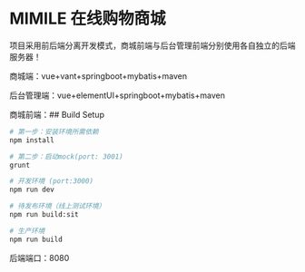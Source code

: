 # MIMILE 在线购物商城

项目采用前后端分离开发模式，商城前端与后台管理前端分别使用各自独立的后端服务器！

商城端：vue+vant+springboot+mybatis+maven

后台管理端：vue+elementUI+springboot+mybatis+maven

商城前端：## Build Setup

``` bash
# 第一步：安装环境所需依赖
npm install

# 第二步：启动mock(port: 3001)
grunt

# 开发环境 (port:3000)
npm run dev

# 待发布环境（线上测试环境）
npm run build:sit

# 生产环境
npm run build
```

后端端口：8080
